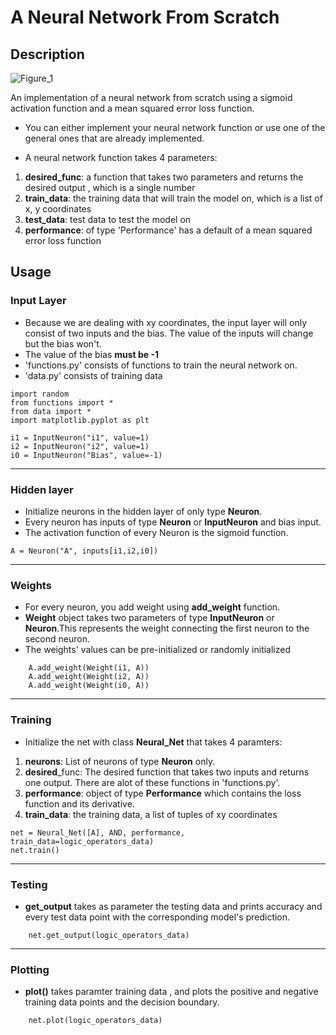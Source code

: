 # A Neural Network From Scratch

## Description

![Figure_1](https://github.com/Yousefbahr/A-Neural-Network-From-Scratch/assets/101262861/91911a80-6f58-46da-8492-f022ec23cb16)


An implementation of a neural network from scratch using a 
sigmoid activation function and a mean squared error loss function.

- You can either implement your neural network function or use one of the 
general ones that are already implemented.

- A neural network function takes 4 parameters: 
1. **desired_func**: a function that takes two parameters and returns the desired output , which is a single number 
2. **train_data**: the training data that will train the model on, which is a list of x, y coordinates
3. **test_data**: test data to test the model on
4. **performance**: of type 'Performance' has a default of a mean squared error loss function


## Usage


### Input Layer
- Because we are dealing with xy coordinates, the input layer will only consist of two inputs
and the bias. The value of the inputs will change but the bias won't.
- The value of the bias **must be -1**
- 'functions.py' consists of functions to train the neural network on.
- 'data.py' consists of training data
````
import random
from functions import *
from data import *
import matplotlib.pyplot as plt

i1 = InputNeuron("i1", value=1)
i2 = InputNeuron("i2", value=1)
i0 = InputNeuron("Bias", value=-1)
````

---

### Hidden layer

- Initialize neurons in the hidden layer of only type **Neuron**.
- Every neuron has inputs of type **Neuron** or **InputNeuron** and bias input.
- The activation function of every Neuron is the sigmoid function.

```
A = Neuron("A", inputs[i1,i2,i0])
```
---

### Weights

- For every neuron, you add weight using **add_weight** function. 
- **Weight** object takes two parameters of type **InputNeuron** or **Neuron**.This represents the weight connecting the first neuron to the second neuron.
- The weights' values can be pre-initialized or randomly initialized

```
    A.add_weight(Weight(i1, A))
    A.add_weight(Weight(i2, A))
    A.add_weight(Weight(i0, A))
```
---

### Training
- Initialize the net with class **Neural_Net** that takes 4 paramters:
1. **neurons**: List of neurons of type **Neuron** only.
2. **desired**_func: The desired function that takes two inputs and returns one output. There are alot of these functions in 'functions.py'.
3. **performance**: object of type **Performance** which contains the loss function and its derivative.
4. **train_data**: the training data, a list of tuples of xy coordinates

```
net = Neural_Net([A], AND, performance, train_data=logic_operators_data)
net.train()
```
---

### Testing
- **get_output** takes as parameter the testing data and prints accuracy and every test data point with the corresponding model's prediction.

```
    net.get_output(logic_operators_data)
```
---

### Plotting 

- **plot()** takes paramter training data , and plots the positive and negative training data points
and the decision boundary.

```
    net.plot(logic_operators_data)
```
